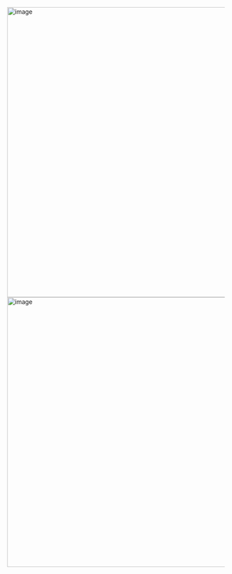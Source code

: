 <img width="672" alt="image" src="https://github.com/user-attachments/assets/3a0fbb22-9c2d-489e-af7e-85cb9e1221a9" />

<img width="625" alt="image" src="https://github.com/user-attachments/assets/4d5fe202-80fa-4153-84f5-6362ab7478f6" />

